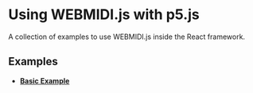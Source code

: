 # Using WEBMIDI.js with p5.js

A collection of examples to use WEBMIDI.js inside the React framework.

## Examples

* [**Basic Example**](basic-example)
